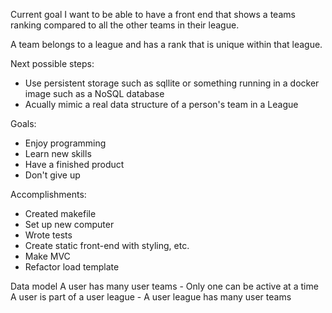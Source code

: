 Current goal
I want to be able to have a front end that shows a teams ranking compared to all the other teams in their league.

A team belongs to a league and has a rank that is unique within that league.

Next possible steps:
- Use persistent storage such as sqllite or something running in a docker image such as a NoSQL database
- Acually mimic a real data structure of a person's team in a League


Goals:
- Enjoy programming
- Learn new skills
- Have a finished product
- Don't give up

Accomplishments:
- Created makefile
- Set up new computer
- Wrote tests
- Create static front-end with styling, etc.
- Make MVC
- Refactor load template

Data model
A user has many user teams
    - Only one can be active at a time
A user is part of a user league
    - A user league has many user teams